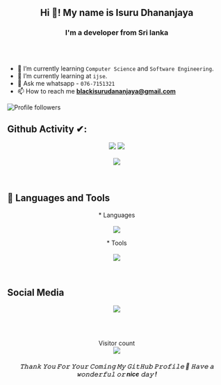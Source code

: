 <h1>
   <img src="">
</h1>

<h2 align="center">Hi 👋! My name is Isuru Dhananjaya </h2>
<h3 align="center"> I'm a developer from Sri lanka</h3>
<br/>
<br/>

- 🌱 I’m currently learning `Computer Science` and `Software Engineering`.
- 🌱 I’m currently learning at `ijse`.
- 💬 Ask me whatsapp - `076-7151321 `
- 📫 How to reach me **blackisurudananjaya@gmail.com** 

<p align="left">
<img alt="Profile followers" src="https://img.shields.io/github/followers/Dhananjaya1321">
</p>


###
## Github Activity ✔:
<div align="center">
 <img  src="https://github-readme-stats.vercel.app/api?username=Dhananjaya1321&show_icons=true&theme=tokyonight&line_height=27" />
  <img  src="https://github-readme-stats.vercel.app/api/top-langs/?username=Dhananjaya1321&theme=tokyonight" /> 
   <br/>
   <br/>
   <img  src="https://github-profile-trophy.vercel.app/?username=Dhananjaya1321&theme=tokyonight&no-frame=false&no-bg=true&margin-w=4" /> </a> 
</div>
<br/>
<br/>
 




## 🔗  Languages and Tools

<p align="center">
   * Languages <br><br>
  <a href="https://skillicons.dev">
    <img src="https://skillicons.dev/icons?i=html,js,css,java,mysql,nodejs,react" />
  </a>
</p>


<p align="center">
   * Tools <br><br>
  <a href="https://skillicons.dev">
    <img src="https://skillicons.dev/icons?i=git,powershell,figma,linux,idea,vscode" />
  </a>
</p>
<br/>

###

## Social Media
<p align="center">
  <a href="https://skillicons.dev">
    <img src="https://skillicons.dev/icons?i=github,linkedin,instagram,twitter,stackoverflow" />
  </a>
</p>
</p>

<br/>
<br/>

<p align="center"> 
  Visitor count<br>
  <img src="https://profile-counter.glitch.me/Dhananjaya1321/count.svg" />
</p>

<h5 align="center">
𝚃𝚑𝚊𝚗𝚔 𝚈𝚘𝚞 𝙵𝚘𝚛 𝚈𝚘𝚞𝚛 𝙲𝚘𝚖𝚒𝚗𝚐 𝙼𝚢 𝙶𝚒𝚝𝙷𝚞𝚋 𝙿𝚛𝚘𝚏𝚒𝚕𝚎 🤝
𝙷𝚊𝚟𝚎 𝚊 𝚠𝚘𝚗𝚍𝚎𝚛𝚏𝚞𝚕 𝚘𝚛 nice 𝚍𝚊𝚢 ! 

</h5>

